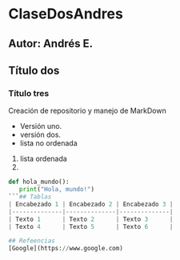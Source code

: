 # ClaseDosAndres

## Autor: Andrés E.
## Título dos
### Título tres
Creación de repositorio y manejo de MarkDown
- Versión uno.
- versión dos. 
- lista no ordenada

1. lista ordenada
2. 
 ```python
def hola_mundo():
    print("Hola, mundo!")
```## Tablas
| Encabezado 1 | Encabezado 2 | Encabezado 3 |
|--------------|--------------|--------------|
| Texto 1      | Texto 2      | Texto 3      |
| Texto 4      | Texto 5      | Texto 6      |

## Refeencias
[Google](https://www.google.com)
